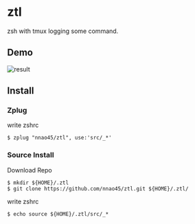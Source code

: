 # ztl
zsh with tmux logging some command.

## Demo

![result](https://github.com/nnao45/naoGifRepo/blob/master/ztl03.gif)

## Install

### Zplug

write zshrc

```
$ zplug "nnao45/ztl", use:'src/_*' 
```

### Source Install

Download Repo

```
$ mkdir ${HOME}/.ztl
$ git clone https://github.com/nnao45/ztl.git ${HOME}/.ztl/
```

write zshrc

```
$ echo source ${HOME}/.ztl/src/_*
```
